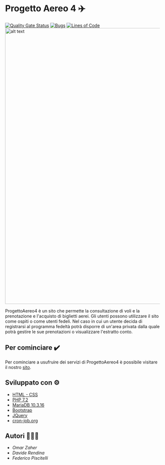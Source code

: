 # Progetto Aereo 4 ✈️
[![Quality Gate Status](https://sonarcloud.io/api/project_badges/measure?project=UnimibSoftEngCourse1920_progetto-aereo-4-gruppo-aereo-4&metric=alert_status)](https://sonarcloud.io/dashboard?id=UnimibSoftEngCourse1920_progetto-aereo-4-gruppo-aereo-4)
[![Bugs](https://sonarcloud.io/api/project_badges/measure?project=UnimibSoftEngCourse1920_progetto-aereo-4-gruppo-aereo-4&metric=bugs)](https://sonarcloud.io/dashboard?id=UnimibSoftEngCourse1920_progetto-aereo-4-gruppo-aereo-4)
[![Lines of Code](https://sonarcloud.io/api/project_badges/measure?project=UnimibSoftEngCourse1920_progetto-aereo-4-gruppo-aereo-4&metric=ncloc)](https://sonarcloud.io/dashboard?id=UnimibSoftEngCourse1920_progetto-aereo-4-gruppo-aereo-4)
<img src="https://raw.githubusercontent.com/UnimibSoftEngCourse1920/progetto-aereo-4-gruppo-aereo-4/master/Implementazione/public/img/Screenshot.png" alt="alt text" width="900" height="whatever">

ProgettoAereo4 è un sito che permette la consultazione di voli e la prenotazione e l'acquisto di biglietti aerei.
Gli utenti possono utilizzare il sito come ospiti o come utenti fedeli. 
Nel caso in cui un utente decida di registrarsi al programma fedeltà potrà disporre di un'area privata dalla quale potrà gestire le sue prenotazioni o visualizzare l'estratto conto. 

## Per cominciare ✔️

Per cominciare a usufruire dei servizi di ProgettoAereo4 è possibile visitare il nostro [sito](https://gruppoaereo4.000webhostapp.com/public/).


## Sviluppato con ⚙️

* [HTML - CSS](https://www.w3schools.com/html/)
* [PHP 7.2](https://www.php.net/)
* [MariaDB 10.3.16](https://mariadb.org/)
* [Bootstrap](https://getbootstrap.com/)
* [JQuery](https://jquery.com/)
* [cron-job.org](https://cron-job.org/)

## Autori 👨🏻‍💻

* *Omar Zaher* 
* *Davide Rendina* 
* *Federico Piscitelli* 
